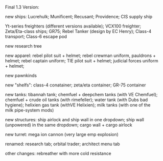 Final 1.3 Version:

new ships:
Lucrehulk;
Munificent;
Recusant;
Providence;
CIS supply ship

Yt-series freighters (different versions available);
VCX100 freighter;
Zeta/Eta-class ships;
GR75;
Rebel Tanker (design by EC Henry);
Class-4 transport;
Class-6 escape pod

new research tree

new apparel:
rebel pilot suit + helmet;
rebel crewman uniform, pauldrons + helmet;
rebel captain uniform;
TIE pilot suit + helmet;
judicial forces uniform + helmet;

new pawnkinds

new "shelfs":
class-4 conatainer;
zeta/eta container;
GR-75 container

new tanks:
tibannah tank;
chemfuel + deepchem tanks (with VE Chemfuel);
chemfuel + crude oil tanks (with rimefeller);
water tank (with Dubs bad hygiene);
helixien gas tank (withVE Helixien);
milk tanks (with one of the milk pipe-system mods)

new structures:
ship airlock and ship wall in one dropdown;
ship wall (unpowered) in the same dropdown;
cargo wall + cargo airlock

new turret:
mega ion cannon (very large emp explosion)

renamed:
research tab;
orbital trader;
architect menu tab

other changes:
rebreather with more cold resistance
